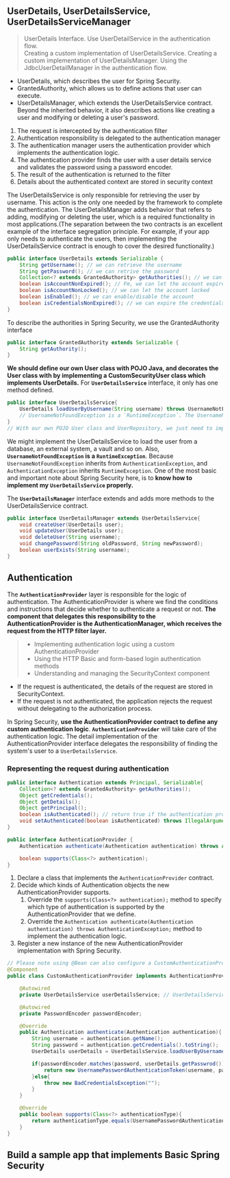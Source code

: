 ## UserDetails, UserDetailsService, UserDetailsServiceManager
> UserDetails Interface.
> Use UserDetailService in the authentication flow.   
> Creating a custom implementation of UserDetailsService.
> Creating a custom implementation of UserDetailsManager.
> Using the JdbcUserDetailManager in the authentication flow.

* UserDetails, which describes the user for Spring Security.
* GrantedAuthority, which allows us to define actions that user can execute.
* UserDetailsManager, which extends the UserDetailsService contract. Beyond the inherited behavior, it also describes actions like creating a user and modifying or deleting a user's password.

1. The request is intercepted by the authentication filter
2. Authentication responsibility is delegated to the authentication manager
3. The authentication manager users the authentication provider which implements the authentication logic.
4. The authentication provider finds the user with a user details service and validates the password using a password encoder.
5. The result of the authentication is returned to the filter
6. Details about the authenticated context are stored in security context

The UserDetailsService is only responsible for retrieving the user by username. This action is the only one needed by the framework to complete the authentication. The UserDetailsManager adds behavior that refers to adding, modifying or deleting the user, which is a required functionality in most applications.(The separation between the two contracts is an excellent example of the interface segregation principle. For example, if your app only needs to authenticate the users, then implementing the UserDetailsService contract is enough to cover the desired functionality.)
```Java
public interface UserDetails extends Serializable {
    String getUsername(); // we can retrieve the username
    String getPassword(); // we can retrive the password
    Collection<? extends GrantedAuthority> getAuthorities(); // we can get the authorities the user have
    boolean isAccountNonExpired(); // Fm, we can let the account expire
    boolean isAccountNonLocked(); // we can let the account locked
    boolean isEnabled(); // we can enable/disable the account
    boolean isCredentialsNonExpired(); // we can expire the credentials
}
```
To describe the authorities in Spring Security, we use the GrantedAuthority interface
```Java
public interface GrantedAuthority extends Serializable {
    String getAuthority();
}
```
**We should define our own User class with POJO Java, and decorates the User class with by implementing a CustomSecurityUser class which implements UserDetails.** 
For **`UserDetailsService`** interface, it only has one method defined.
```Java
public interface UserDetailsService{
    UserDetails loadUserByUsername(String username) throws UsernameNotFoundException;
    // UsernameNotFoundException is a `RuntimeException`. The UsernameNotFoundException inherits directly from the type AuthenticationException, which is the parent of all the exceptions related to the process of authentication. AuthenticationException inherits further the RuntimeException class
}
// With our own POJO User class and UserRepository, we just need to implement a CustomSecurityUserDetailsService class, by overriding the loadUserByUsername that uses `UserRepository` to find a User instance, then decorates the User instance as a UserDetails instance. 
```
We might implement the UserDetailsService to load the user from a database, an external system, a vault and so on.
Also, **`UsernameNotFoundException` is a `RuntimeException`**. Because `UsernameNotFoundException` inherits from `AuthenticationException`, and `AuthenticationException` inherits `RuntimeException`.
One of the most basic and important note about Spring Security here, is to **know how to implement my `UserDetailsService` properly.**

The **`UserDetailsManager`** interface extends and adds more methods to the UserDetailsService contract.
```Java
public interface UserDetailsManager extends UserDetailsService{
    void createUser(UserDetails user);
    void updateUser(UserDetails user);
    void deleteUser(String username);
    void changePassword(String oldPassword, String newPassword);
    boolean userExists(String username);
}
```

## Authentication
The **`AuthenticationProvider`** layer is responsible for the logic of authentication. The AuthenticationProvider is where we find the conditions and instructions that decide whether to authenticate a request or not. **The component that delegates this responsibility to the AuthenticationProvider is the AuthenticationManager, which receives the request from the HTTP filter layer.**
>- Implementing authentication logic using a custom AuthenticationProvider
>- Using the HTTP Basic and form-based login authentication methods
>- Understanding and managing the SecurityContext component

* If the request is authenticated, the details of the request are stored in SecurityContext.
* If the request is not authenticated, the application rejects the request without delegating to the authorization process.
  
In Spring Security, **use the AuthenticationProvider contract to define any custom authentication logic**. **`AuthenticationProvider`** will take care of the authentication logic. The detail implementation of the AuthenticationProvider interface delegates the responsibility of finding the system's user to a `UserDetailsService`.

### Representing the request during authentication
```Java
public interface Authentication extends Principal, Serializable{
    Collection<? extends GrantedAuthority> getAuthorities();
    Object getCredentials();
    Object getDetails();
    Object getPrincipal();
    boolean isAuthenticated(); // return true if the authentication process ends or false if the authentication process is still in progress
    void setAuthenticated(boolean isAuthenticated) throws IllegalArgumentException
}

public interface AuthenticationProvider {
    Authentication authenticate(Authentication authentication) throws AuthenticationException;

    boolean supports(Class<?> authentication);
}
```
1. Declare a class that implements the `AuthenticationProvider` contract.
2. Decide which kinds of Authentication objects the new AuthenticationProvider supports.
   1. Override the `supports(Class<?> authentication);` method to specify which type of authentication is supported by the AuthenticationProvider that we define.
   2. Override the `Authentication authenticate(Authentication authentication) throws AuthenticationException;` method to implement the authentication logic.
3. Register a new instance of the new AuthenticationProvider implementation with Spring Security.
```Java
// Please note using @Bean can also configure a CustomAuthenticationProvider
@Component
public class CustomAuthenticationProvider implements AuthenticationProvider {

    @Autowired
    private UserDetailsService userDetailsService; // UserDetailsService will loadUserByUsername

    @Autowired
    private PasswordEncoder passwordEncoder;

    @Override
    public Authentication authenticate(Authentication authentication){
        String username = authentication.getName();
        String password = authentication.getCredentials().toString();
        UserDetails userDetails = UserDetailsService.loadUserByUsername(username);

        if(passwordEncoder.matches(password, userDetails.getPasswrod())){
            return new UsernamePasswordAuthenticationToken(username, password, userDetails.getAuthorities());
        }else{
            throw new BadCredentialsException("");
        }
    }

    @Override
    public boolean supports(Class<?> authenticationType){
        return authenticationType.equals(UsernamePasswordAuthenticationToken.class);
    }
}

```

## Build a sample app that implements Basic Spring Security